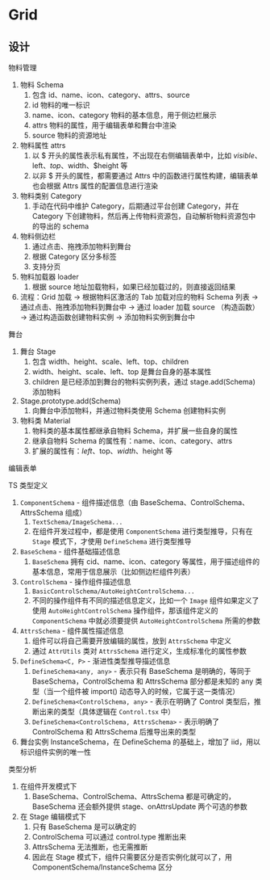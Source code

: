 # Grid

## 设计

物料管理

1. 物料 Schema
   1. 包含 id、name、icon、category、attrs、source
   2. id 物料的唯一标识
   3. name、icon、category 物料的基本信息，用于侧边栏展示
   4. attrs 物料的属性，用于编辑表单和舞台中渲染
   5. source 物料的资源地址
2. 物料属性 attrs
   1. 以 $ 开头的属性表示私有属性，不出现在右侧编辑表单中，比如 $visible、$left、$top、$width、$height 等
   2. 以非 $ 开头的属性，都需要通过 Attrs 中的函数进行属性构建，编辑表单也会根据 Attrs 属性的配置信息进行渲染
3. 物料类别 Category
   1. 手动在代码中维护 Category，后期通过平台创建 Category，并在 Category 下创建物料，然后再上传物料资源包，自动解析物料资源包中的导出的 schema
4. 物料侧边栏
   1. 通过点击、拖拽添加物料到舞台
   2. 根据 Category 区分多标签
   3. 支持分页
5. 物料加载器 loader
   1. 根据 source 地址加载物料，如果已经加载过的，则直接返回结果
6. 流程：Grid 加载 -> 根据物料区激活的 Tab 加载对应的物料 Schema 列表 -> 通过点击、拖拽添加物料到舞台中 -> 通过 loader 加载 source （构造函数） -> 通过构造函数创建物料实例 -> 添加物料实例到舞台中

舞台

1. 舞台 Stage
   1. 包含 width、height、scale、left、top、children
   2. width、height、scale、left、top 是舞台自身的基本属性
   3. children 是已经添加到舞台的物料实例列表，通过 stage.add(Schema) 添加物料
2. Stage.prototype.add(Schema)
   1. 向舞台中添加物料，并通过物料类使用 Schema 创建物料实例
3. 物料类 Material
   1. 物料类的基本属性都继承自物料 Schema，并扩展一些自身的属性
   2. 继承自物料 Schema 的属性有：name、icon、category、attrs
   3. 扩展的属性有：$left、$top、$width、$height 等

编辑表单

TS 类型定义

1. `ComponentSchema` - 组件描述信息（由 BaseSchema、ControlSchema、AttrsSchema 组成）
   1. `TextSchema/ImageSchema...`
   2. 在组件开发过程中，都是使用 `ComponentSchema` 进行类型推导，只有在 `Stage` 模式下，才使用 `DefineSchema` 进行类型推导
2. `BaseSchema` - 组件基础描述信息
   1. `BaseSchema` 拥有 cid、name、icon、category 等属性，用于描述组件的基本信息，常用于信息展示（比如侧边栏组件列表）
3. `ControlSchema` - 操作组件描述信息
   1. `BasicControlSchema/AutoHeightControlSchema...`
   2. 不同的操作组件有不同的描述信息定义，比如一个 `Image` 组件如果定义了使用 `AutoHeightControlSchema` 操作组件，那该组件定义的 `ComponentSchema` 中就必须要提供 `AutoHeightControlSchema` 所需的参数
4. `AttrsSchema` - 组件属性描述信息
   1. 组件可以将自己需要开放编辑的属性，放到 `AttrsSchema` 中定义
   2. 通过 `AttrUtils` 类对 `AttrsSchema` 进行定义，生成标准化的属性参数
5. `DefineSchema<C, P>` - 渐进性类型推导描述信息
   1. `DefineSchema<any, any>` - 表示只有 BaseSchema 是明确的，等同于 BaseSchema，ControlSchema 和 AttrsSchema 部分都是未知的 any 类型（当一个组件被 import() 动态导入的时候，它属于这一类情况）
   2. `DefineSchema<ControlSchema, any>` - 表示在明确了 Control 类型后，推断出来的类型（具体逻辑在 `Control.tsx` 中）
   3. `DefineSchema<ControlSchema, AttrsSchema>` - 表示明确了 ControlSchema 和 AttrsSchema 后推导出来的类型
6. 舞台实例 InstanceSchema，在 DefineSchema 的基础上，增加了 iid，用以标识组件实例的唯一性

类型分析

1. 在组件开发模式下
   1. BaseSchema、ControlSchema、AttrsSchema 都是可确定的，BaseSchema 还会额外提供 stage、onAttrsUpdate 两个可选的参数
2. 在 Stage 编辑模式下
   1. 只有 BaseSchema 是可以确定的
   2. ControlSchema 可以通过 control.type 推断出来
   3. AttrsSchema 无法推断，也无需推断
   4. 因此在 Stage 模式下，组件只需要区分是否实例化就可以了，用 ComponentSchema/InstanceSchema 区分
